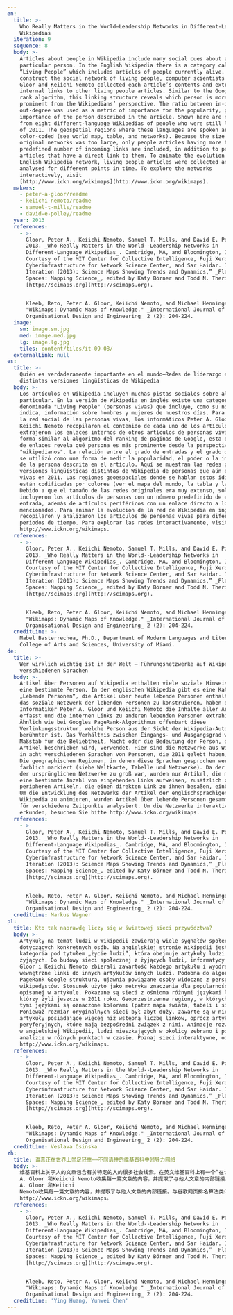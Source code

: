 ```yaml
---
en:
  title: >-
    Who Really Matters in the World—Leadership Networks in Different-Language
    Wikipedias
  iteration: 9
  sequence: 8
  body: >-
    Articles about people in Wikipedia include many social cues about a
    particular person. In the English Wikipedia there is a category called
    “Living People” which includes articles of people currently alive. To
    construct the social network of living people, computer scientists Peter A.
    Gloor and Keiichi Nemoto collected each article’s contents and extracted the
    internal links to other living people articles. Similar to the Google page
    rank algorithm, this linking structure reveals which person is more
    prominent from the Wikipedians’ perspective. The ratio between in-degree and
    out-degree was used as a metric of importance for the popularity, power, or
    importance of the person described in the article. Shown here are networks
    from eight different-language Wikipedias of people who were still living as
    of 2011. The geospatial regions where these languages are spoken are
    color-coded (see world map, table, and networks). Because the size of the
    original networks was too large, only people articles having more than a
    predefined number of incoming links are included, in addition to peripheral
    articles that have a direct link to them. To animate the evolution of the
    English Wikipedia network, living people articles were collected and
    analysed for different points in time. To explore the networks
    interactively, visit
    [http://www.ickn.org/wikimaps](http://www.ickn.org/wikimaps).
  makers:
    - peter-a-gloor/readme
    - keiichi-nemoto/readme
    - samuel-t-mills/readme
    - david-e-polley/readme
  year: 2013
  references:
    - >-
      Gloor, Peter A., Keiichi Nemoto, Samuel T. Mills, and David E. Polley.
      2013. _Who Really Matters in the World--Leadership Networks in
      Different-Language Wikipedias_. Cambridge, MA, and Bloomington, IN.
      Courtesy of the MIT Center for Collective Intelligence, Fuji Xerox, the
      Cyberinfrastructure for Network Science Center, and Sar Haidar. In “9th
      Iteration (2013): Science Maps Showing Trends and Dynamics,” _Places &
      Spaces: Mapping Science_, edited by Katy Börner and Todd N. Theriault.
      [http://scimaps.org](http://scimaps.org).


      Kleeb, Reto, Peter A. Gloor, Keiichi Nemoto, and Michael Henninger. 2012.
      "Wikimaps: Dynamic Maps of Knowledge." _International Journal of
      Organisational Design and Engineering_ 2 (2): 204-224.
  image:
    sm: image.sm.jpg
    med: image.med.jpg
    lg: image.lg.jpg
    tiles: content/tiles/it-09-08/
  externalLink: null
es:
  title: >-
    Quién es verdaderamente importante en el mundo—Redes de liderazgo en las
    distintas versiones lingüísticas de Wikipedia
  body: >-
    Los artículos en Wikipedia incluyen muchas pistas sociales sobre alguien en
    particular. En la versión de Wikipedia en inglés existe una categoría
    denominada "Living People" (personas vivas) que incluye, como su nombre lo
    indica, información sobre hombres y mujeres de nuestros días. Para construir
    la red social de las personas vivas, los informáticos Peter A. Gloor y
    Keiichi Nemoto recopilaron el contenido de cada uno de los artículos y
    extrajeron los enlaces internos de otros artículos de personas vivas. De
    forma similar al algoritmo del ranking de páginas de Google, esta estructura
    de enlaces revela qué persona es más prominente desde la perspectiva de los
    "wikipedianos". La relación entre el grado de entradas y el grado de salidas
    se utilizó como una forma de medir la popularidad, el poder o la importancia
    de la persona descrita en el artículo. Aquí se muestran las redes para ocho
    versiones lingüísticas distintas de Wikipedia de personas que aún estaban
    vivas en 2011. Las regiones geoespaciales donde se hablan estos idiomas
    están codificadas por colores (ver el mapa del mundo, la tabla y las redes).
    Debido a que el tamaño de las redes originales era muy extenso, solo se
    incluyeron los artículos de personas con un número predefinido de enlaces de
    entrada, además de artículos periféricos con un enlace directo a los
    mencionados. Para animar la evolución de la red de Wikipedia en inglés, se
    recopilaron y analizaron los artículos de personas vivas para diferentes
    periodos de tiempo. Para explorar las redes interactivamente, visite
    http://www.ickn.org/wikimaps.
  references:
    - >-
      Gloor, Peter A., Keiichi Nemoto, Samuel T. Mills, and David E. Polley.
      2013. _Who Really Matters in the World--Leadership Networks in
      Different-Language Wikipedias_. Cambridge, MA, and Bloomington, IN.
      Courtesy of the MIT Center for Collective Intelligence, Fuji Xerox, the
      Cyberinfrastructure for Network Science Center, and Sar Haidar. In “9th
      Iteration (2013): Science Maps Showing Trends and Dynamics,” _Places &
      Spaces: Mapping Science_, edited by Katy Börner and Todd N. Theriault.
      [http://scimaps.org](http://scimaps.org).


      Kleeb, Reto, Peter A. Gloor, Keiichi Nemoto, and Michael Henninger. 2012.
      "Wikimaps: Dynamic Maps of Knowledge." _International Journal of
      Organisational Design and Engineering_ 2 (2): 204-224.
  creditLine: >-
    Mabel Basterrechea, Ph.D., Department of Modern Languages and Literatures,
    College of Arts and Sciences, University of Miami.
de:
  title: >-
    Wer wirklich wichtig ist in der Welt – Führungsnetzwerke auf Wikipedia in
    verschiedenen Sprachen
  body: >-
    Artikel über Personen auf Wikipedia enthalten viele soziale Hinweise über
    eine bestimmte Person. In der englischen Wikipedia gibt es eine Kategorie
    „Lebende Personen“, die Artikel über heute lebende Personen enthalten. Um
    das soziale Netzwerk der lebenden Personen zu konstruieren, haben die
    Informatiker Peter A. Gloor und Keiichi Nemoto die Inhalte aller Artikel
    erfasst und die internen Links zu anderen lebenden Personen extrahiert.
    Ähnlich wie bei Googles PageRank-Algorithmus offenbart diese
    Verlinkungsstruktur, welche Person aus der Sicht der Wikipedia-Autoren
    berühmter ist. Das Verhältnis zwischen Eingangs- und Ausgangsgrad wurde als
    Maßstab für die Beliebtheit, Macht oder die Bedeutung der Person, die im
    Artikel beschrieben wird, verwendet. Hier sind die Netzwerke aus Wikipedia
    in acht verschiedenen Sprachen von Personen, die 2011 gelebt haben, gezeigt.
    Die geographischen Regionen, in denen diese Sprachen gesprochen werden, sind
    farblich markiert (siehe Weltkarte, Tabelle und Netzwerke). Da der Umfang
    der ursprünglichen Netzwerke zu groß war, wurden nur Artikel, die mehr als
    eine bestimmte Anzahl von eingehenden Links aufweisen, zusätzlich zu
    peripheren Artikeln, die einen direkten Link zu ihnen besaßen, einbezogen.
    Um die Entwicklung des Netzwerks der Artikel der englischsprachigen
    Wikipedia zu animieren, wurden Artikel über lebende Personen gesammelt und
    für verschiedene Zeitpunkte analysiert. Um die Netzwerke interaktiv zu
    erkunden, besuchen Sie bitte http://www.ickn.org/wikimaps.
  references:
    - >-
      Gloor, Peter A., Keiichi Nemoto, Samuel T. Mills, and David E. Polley.
      2013. _Who Really Matters in the World--Leadership Networks in
      Different-Language Wikipedias_. Cambridge, MA, and Bloomington, IN.
      Courtesy of the MIT Center for Collective Intelligence, Fuji Xerox, the
      Cyberinfrastructure for Network Science Center, and Sar Haidar. In “9th
      Iteration (2013): Science Maps Showing Trends and Dynamics,” _Places &
      Spaces: Mapping Science_, edited by Katy Börner and Todd N. Theriault.
      [http://scimaps.org](http://scimaps.org).


      Kleeb, Reto, Peter A. Gloor, Keiichi Nemoto, and Michael Henninger. 2012.
      "Wikimaps: Dynamic Maps of Knowledge." _International Journal of
      Organisational Design and Engineering_ 2 (2): 204-224.
  creditLine: Markus Wagner
pl:
  title: Kto tak naprawdę liczy się w światowej sieci przywództwa?
  body: >-
    Artykuły na temat ludzi w Wikipedii zawierają wiele sygnałów społecznych
    dotyczących konkretnych osób. Na angielskiej stronie Wikipedii jest
    kategoria pod tytułem „życie ludzi”, która obejmuje artykuły ludzi obecnie
    żyjących. Do budowy sieci społecznej z żyjących ludzi, informatycy Peter A.
    Gloor i Keiichi Nemoto zbierali zawartość każdego artykułu i wyodrębniali
    wewnętrzne linki do innych artykułów innych ludzi. Podobna do algorytmu
    PageRank Google struktura, ujawnia powiązane osoby widoczne z perspektywy
    wikipedystów. Stosunek użyto jako metryka znaczenia dla popularności osoby
    opisanej w artykule. Pokazane są sieci z ośmioma różnymi językami ludzi,
    którzy żyli jeszcze w 2011 roku. Geoprzestrzenne regiony, w których mówi się
    tymi językami są oznaczone kolorami (patrz mapa świata, tabeli i sieci).
    Ponieważ rozmiar oryginalnych sieci był zbyt duży, zawarte są w nich tylko
    artykuły posiadające więcej niż wstępną liczbę linków, oprócz artykułów
    peryferyjnych, które mają bezpośredni związek z nimi. Animacje rozwoju sieci
    w angielskiej Wikipedii, ludzi mieszkających w okolicy zebrano i poddano
    analizie w różnych punktach w czasie. Poznaj sieci interaktywne, odwiedź
    http://www.ickn.org/wikimaps.
  references:
    - >-
      Gloor, Peter A., Keiichi Nemoto, Samuel T. Mills, and David E. Polley.
      2013. _Who Really Matters in the World--Leadership Networks in
      Different-Language Wikipedias_. Cambridge, MA, and Bloomington, IN.
      Courtesy of the MIT Center for Collective Intelligence, Fuji Xerox, the
      Cyberinfrastructure for Network Science Center, and Sar Haidar. In “9th
      Iteration (2013): Science Maps Showing Trends and Dynamics,” _Places &
      Spaces: Mapping Science_, edited by Katy Börner and Todd N. Theriault.
      [http://scimaps.org](http://scimaps.org).


      Kleeb, Reto, Peter A. Gloor, Keiichi Nemoto, and Michael Henninger. 2012.
      "Wikimaps: Dynamic Maps of Knowledge." _International Journal of
      Organisational Design and Engineering_ 2 (2): 204-224.
  creditLine: Veslava Osinska
zh:
  title: 谁真正在世界上举足轻重——不同语种的维基百科中领导力网络
  body: >-
    维基百科上关于人的文章包含有关特定的人的很多社会线索。在英文维基百科上有一个“在世的人”的分类，它包含那些如今依然健在的人的文章。为了构建这些人的社交网络，计算机科学家Peter
    A. Gloor 和Keiichi Nemoto收集每一篇文章的内容，并提取了与他人文章的内部链接。为了构建这些人的社交网络，计算机科学家Peter
    A. Gloor 和Keiichi
    Nemoto收集每一篇文章的内容，并提取了与他人文章的内部链接。与谷歌网页排名算法类似，这种链接结构从维基百科的角度揭示了哪些人的表现更为突出，用入度与出度的比率来衡量文章中所描述人的受欢迎程度、权力大小以及重要性。这里展示了从八种不同语种的维基百科中提取出来的那些在2011年仍健在的人们的网络情况，不同语言的地理区域都依照颜色进行了编码（参见世界地图、表格和网络）。由于初始的网络规模过于庞大，除了那些有外链文章与其直接相连的文章外，只有链入的链接地址达到预设数值的文章才会被包含进来。为了动态获得英文维基百科网络的演化情况，这些人的相关文章会在不同的时间点上被及时地搜集和分析。想要切身探索这些网络，请访问
    http://www.ickn.org/wikimaps。
  references:
    - >-
      Gloor, Peter A., Keiichi Nemoto, Samuel T. Mills, and David E. Polley.
      2013. _Who Really Matters in the World--Leadership Networks in
      Different-Language Wikipedias_. Cambridge, MA, and Bloomington, IN.
      Courtesy of the MIT Center for Collective Intelligence, Fuji Xerox, the
      Cyberinfrastructure for Network Science Center, and Sar Haidar. In “9th
      Iteration (2013): Science Maps Showing Trends and Dynamics,” _Places &
      Spaces: Mapping Science_, edited by Katy Börner and Todd N. Theriault.
      [http://scimaps.org](http://scimaps.org).


      Kleeb, Reto, Peter A. Gloor, Keiichi Nemoto, and Michael Henninger. 2012.
      "Wikimaps: Dynamic Maps of Knowledge." _International Journal of
      Organisational Design and Engineering_ 2 (2): 204-224.
  creditLine: 'Ying Huang, Yunwei Chen'
---
```

